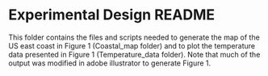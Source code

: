 # Experimental Design README

This folder contains the files and scripts needed to generate the map of the US east coast in Figure 1 (Coastal_map folder) and to plot the temperature data presented in Figure 1 (Temperature_data folder). Note that much of the output was modified in adobe illustrator to generate Figure 1. 
